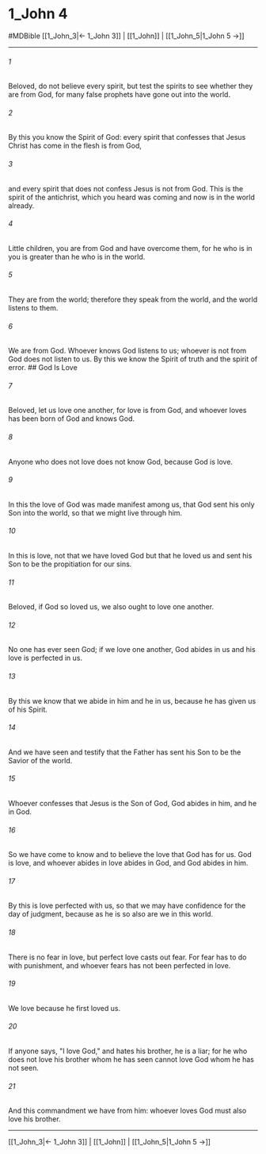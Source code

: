 # 1_John 4
#MDBible
[[1_John_3|← 1_John 3]] | [[1_John]] | [[1_John_5|1_John 5 →]]

***

###### 1 
Beloved, do not believe every spirit, but test the spirits to see whether they are from God, for many false prophets have gone out into the world. 

###### 2 
By this you know the Spirit of God: every spirit that confesses that Jesus Christ has come in the flesh is from God, 

###### 3 
and every spirit that does not confess Jesus is not from God. This is the spirit of the antichrist, which you heard was coming and now is in the world already. 

###### 4 
Little children, you are from God and have overcome them, for he who is in you is greater than he who is in the world. 

###### 5 
They are from the world; therefore they speak from the world, and the world listens to them. 

###### 6 
We are from God. Whoever knows God listens to us; whoever is not from God does not listen to us. By this we know the Spirit of truth and the spirit of error. ## God Is Love 

###### 7 
Beloved, let us love one another, for love is from God, and whoever loves has been born of God and knows God. 

###### 8 
Anyone who does not love does not know God, because God is love. 

###### 9 
In this the love of God was made manifest among us, that God sent his only Son into the world, so that we might live through him. 

###### 10 
In this is love, not that we have loved God but that he loved us and sent his Son to be the propitiation for our sins. 

###### 11 
Beloved, if God so loved us, we also ought to love one another. 

###### 12 
No one has ever seen God; if we love one another, God abides in us and his love is perfected in us. 

###### 13 
By this we know that we abide in him and he in us, because he has given us of his Spirit. 

###### 14 
And we have seen and testify that the Father has sent his Son to be the Savior of the world. 

###### 15 
Whoever confesses that Jesus is the Son of God, God abides in him, and he in God. 

###### 16 
So we have come to know and to believe the love that God has for us. God is love, and whoever abides in love abides in God, and God abides in him. 

###### 17 
By this is love perfected with us, so that we may have confidence for the day of judgment, because as he is so also are we in this world. 

###### 18 
There is no fear in love, but perfect love casts out fear. For fear has to do with punishment, and whoever fears has not been perfected in love. 

###### 19 
We love because he first loved us. 

###### 20 
If anyone says, "I love God," and hates his brother, he is a liar; for he who does not love his brother whom he has seen cannot love God whom he has not seen. 

###### 21 
And this commandment we have from him: whoever loves God must also love his brother. 

***

[[1_John_3|← 1_John 3]] | [[1_John]] | [[1_John_5|1_John 5 →]]
